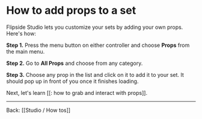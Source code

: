 # How to add props to a set

Flipside Studio lets you customize your sets by adding your own props. Here's how:

**Step 1.** Press the menu button on either controller and choose **Props** from the main menu.

**Step 2.** Go to **All Props** and choose from any category.

**Step 3.** Choose any prop in the list and click on it to add it to your set. It should pop up in front of you once it finishes loading.

Next, let's learn [[: how to grab and interact with props]].

---

Back: [[Studio / How tos]]
